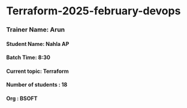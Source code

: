 # Terraform-2025-february-devops

### Trainer Name: Arun
#### Student Name: Nahla AP
#### Batch Time: 8:30
#### Current topic: Terraform
#### Number of students : 18
#### Org : BSOFT
